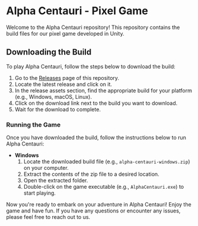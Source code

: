 # Alpha Centauri - Pixel Game

Welcome to the Alpha Centauri repository! This repository contains the build files for our pixel game developed in Unity. 

## Downloading the Build

To play Alpha Centauri, follow the steps below to download the build:

1. Go to the [Releases](https://github.com/your-username/alpha-centauri/releases) page of this repository.
2. Locate the latest release and click on it.
3. In the release assets section, find the appropriate build for your platform (e.g., Windows, macOS, Linux).
4. Click on the download link next to the build you want to download.
5. Wait for the download to complete.

### Running the Game

Once you have downloaded the build, follow the instructions below to run Alpha Centauri:

- **Windows**
  1. Locate the downloaded build file (e.g., `alpha-centauri-windows.zip`) on your computer.
  2. Extract the contents of the zip file to a desired location.
  3. Open the extracted folder.
  4. Double-click on the game executable (e.g., `AlphaCentauri.exe`) to start playing.


Now you're ready to embark on your adventure in Alpha Centauri! Enjoy the game and have fun. 
If you have any questions or encounter any issues, please feel free to reach out to us.
